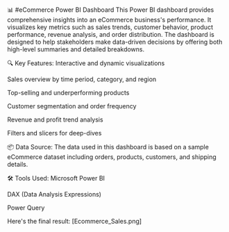 📊 #eCommerce Power BI Dashboard
This Power BI dashboard provides comprehensive insights into an eCommerce business's performance. It visualizes key metrics such as sales trends, customer behavior, product performance, revenue analysis, and order distribution. The dashboard is designed to help stakeholders make data-driven decisions by offering both high-level summaries and detailed breakdowns.

🔍 Key Features:
Interactive and dynamic visualizations

Sales overview by time period, category, and region

Top-selling and underperforming products

Customer segmentation and order frequency

Revenue and profit trend analysis

Filters and slicers for deep-dives

📦 Data Source:
The data used in this dashboard is based on a sample eCommerce dataset including orders, products, customers, and shipping details.

🛠️ Tools Used:
Microsoft Power BI

DAX (Data Analysis Expressions)

Power Query

Here's the final result: [Ecommerce_Sales.png]
